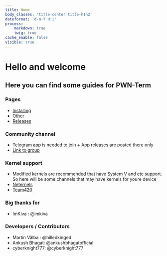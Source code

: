 ```yaml
---
title: Home
body_classes: 'title-center title-h1h2'
dateformat: 'd-m-Y H:i'
process:
    markdown: true
    twig: true
cache_enable: false
visible: true
---
```


# Hello and welcome
## Here you can find some guides for PWN-Term

### Pages
* [Installing](https://pwn-term.github.io/wiki/installing/default.html)
* [Other](https://pwn-term.github.io/wiki/other/default.html)
* [Releases](https://pwn-term.github.io/wiki/blog/releases/blog.html)

### Community channel
* Telegram app is needed to join + App releases are posted there only
* [Link to group](https://t.me/pwn_term)

### Kernel support
* Modified kernels are recommended that have System V and etc support. So here will be some channels that may have kernels for youre device
* [Neternels](https://t.me/neternels_chat)
* [Team420](https://t.me/team420nethunter)

### Big thanks for
* ImKiva : @imkiva

### Developers / Contributors
* Martin Välba : @hilledkinged
* Ankush Bhagat: @ankushbhagatofficial
* cyberknight777: @cyberknight777
